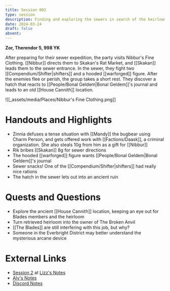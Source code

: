 ```yaml
---
title: Session 002
type: session
description: Finding and exploring the sewers in search of the heirloom.
date: 2024-03-24
draft: false
absent:
---
```

**Zor, Therendor 5, 998 YK**

After preparing for their sewer expedition, the party visits Nibbur's Fine Clothing. [[Nibbur]] directs them to Skakan's Rat Market, and [[Skakan]] leads them to the sewer entrance. In the sewer, they fight two [[Compendium/Shifter|shifters]] and a hooded [[warforged]] figure. After the enemies flee or perish, the group takes a short rest. They discover a hatch that reacts to [[People/Bonal Geldem|Bonal Geldem]]'s journal and leads to an old [[House Cannith]] location.

![[_assets/media/Places/Nibbur's Fine Clothing.png]]

# Handouts and Highlights
- Zinnia defuses a tense situation with [[Mandy]] the bugbear using Charm Person, and gets offered work with [[Factions/Daask]], a criminal organization. She also steals 10g from him as a gift for [[Nibbur]] 
- Rik bribes [[Skakan]] 8g for sewer directions  
- The hooded [[warforged]] figure wants [[People/Bonal Geldem|Bonal Geldem]]'s journal  
- Sewer snacks! One of the [[Compendium/Shifter|shifters]] had really nice rations  
- The hatch in the sewer lets out into an ancient ruin
# Quests and Questions
- Explore the ancient [[House Cannith]] location, keeping an eye out for Blades members and the heirloom  
- Turn retrieved heirloom into the owner of The Broken Anvil  
- [[The Blades]] are still interfering with this job, but why?  
- Someone in the Everbright District may better understand the mysterious arcane device
# External Links
- [Session 2](https://docs.google.com/document/d/1J33aBWlHE9Q3B2MMNnUZiaMUoW-X7qpKUtETTQmvalc/edit#heading=h.568yr2t3myk7) at [Lizz's Notes](https://docs.google.com/document/d/1J33aBWlHE9Q3B2MMNnUZiaMUoW-X7qpKUtETTQmvalc/edit)
- [Aly's Notes](https://docs.google.com/document/d/1fSQjHnHHLE2g8VXjjjo7_mex3K2nn8vOA5Q_iREG5QU/edit)
- [Discord Notes](https://discord.com/channels/283480767844057088/1208993465531105380/1221569024169873498)